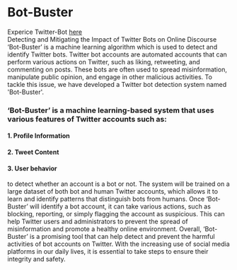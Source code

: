 # Bot-Buster

Experice Twitter-Bot [here](https://twitter-bot-detection.streamlit.app)  
Detecting and Mitigating the Impact of Twitter Bots on Online Discourse
‘Bot-Buster’ is a machine learning algorithm which is used to detect and identify Twitter bots. 
Twitter bot accounts are automated accounts that can perform various actions on Twitter, such as 
liking, retweeting, and commenting on posts. These bots are often used to spread misinformation, 
manipulate public opinion, and engage in other malicious activities. To tackle this issue, we have 
developed a Twitter bot detection system named 'Bot-Buster'.

### ‘Bot-Buster’ is a machine learning-based system that uses various features of Twitter accounts such as: 
#### 1. Profile Information
#### 2. Tweet Content 
#### 3. User behavior
to detect whether an account is a bot or not. The system will be trained on a large dataset of both 
bot and human Twitter accounts, which allows it to learn and identify patterns that distinguish bots 
from humans.
Once ‘Bot-Buster’ will identify a bot account, it can take various actions, such as blocking, 
reporting, or simply flagging the account as suspicious. This can help Twitter users and 
administrators to prevent the spread of misinformation and promote a healthy online environment.
Overall, ‘Bot-Buster’ is a promising tool that can help detect and prevent the harmful activities of 
bot accounts on Twitter. With the increasing use of social media platforms in our daily lives, it is 
essential to take steps to ensure their integrity and safety.
